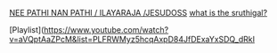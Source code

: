 [NEE PATHI NAN PATHI / ILAYARAJA /JESUDOSS](https://www.youtube.com/watch?v=jvh_AuD8YnQ)
[what is the sruthigal?](https://www.youtube.com/watch?v=N61meL4zf_M)

[Playlist](https://www.youtube.com/watch?v=aVQptAaZPcM&list=PLFRWMyz5hcqAxpD84JfDExaYxSDQ_dRkI
